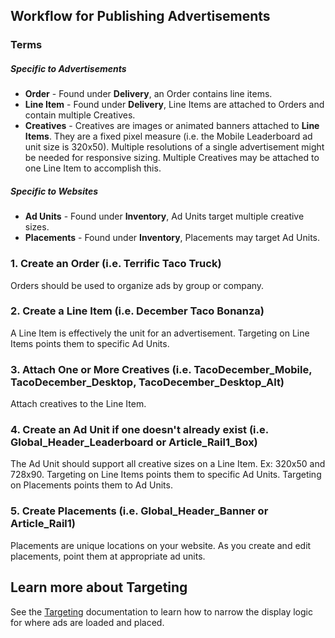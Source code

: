 
## Workflow for Publishing Advertisements

### Terms
##### Specific to Advertisements
* __Order__ - Found under __Delivery__, an Order contains line items.
* __Line Item__ - Found under __Delivery__, Line Items are attached to Orders and contain multiple Creatives.
* __Creatives__ - Creatives are images or animated banners attached to __Line Items__. They are a fixed pixel measure (i.e. the Mobile Leaderboard ad unit size is 320x50). Multiple resolutions of a single advertisement might be needed for responsive sizing. Multiple Creatives may be attached to one Line Item to accomplish this.

##### Specific to Websites
* __Ad Units__ - Found under __Inventory__, Ad Units target multiple creative sizes.
* __Placements__ - Found under __Inventory__, Placements may target Ad Units.

### 1. Create an Order (i.e. Terrific Taco Truck)

Orders should be used to organize ads by group or company.

### 2. Create a Line Item (i.e. December Taco Bonanza)

A Line Item is effectively the unit for an advertisement. Targeting on Line Items points them to specific Ad Units.

### 3. Attach One or More Creatives (i.e. TacoDecember_Mobile, TacoDecember_Desktop, TacoDecember_Desktop_Alt)

Attach creatives to the Line Item.

### 4. Create an Ad Unit if one doesn't already exist (i.e. Global_Header_Leaderboard or Article_Rail1_Box)

The Ad Unit should support all creative sizes on a Line Item. Ex: 320x50 and 728x90. Targeting on Line Items points them to specific Ad Units. Targeting on Placements points them to Ad Units.

### 5. Create Placements (i.e. Global_Header_Banner or Article_Rail1)

Placements are unique locations on your website. As you create and edit placements, point them at appropriate ad units.


## Learn more about Targeting

See the [Targeting](Targeting.md) documentation to learn how to narrow the display logic for where ads are loaded and placed.
